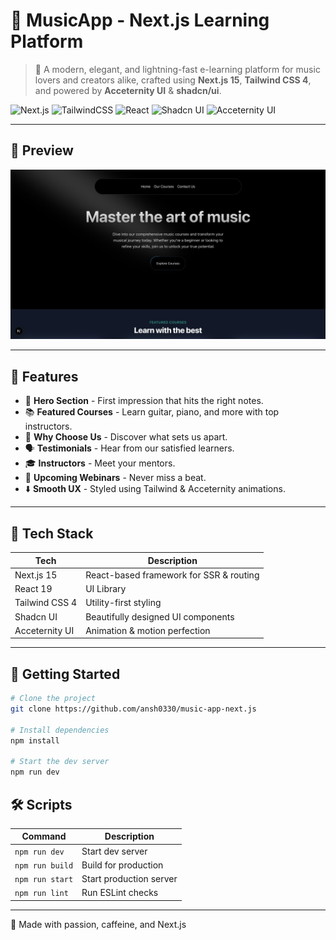 # 🎵 MusicApp - Next.js Learning Platform

> 🚀 A modern, elegant, and lightning-fast e-learning platform for music lovers and creators alike, crafted using **Next.js 15**, **Tailwind CSS 4**, and powered by **Acceternity UI** & **shadcn/ui**.

![Next.js](https://img.shields.io/badge/Next.js-000?logo=next.js&logoColor=white) ![TailwindCSS](https://img.shields.io/badge/Tailwind_CSS-38B2AC?logo=tailwind-css&logoColor=white) ![React](https://img.shields.io/badge/React-20232A?logo=react&logoColor=61DAFB) ![Shadcn UI](https://img.shields.io/badge/Shadcn_UI-ECECEC?logo=vercel&logoColor=black) ![Acceternity UI](https://img.shields.io/badge/Acceternity_UI-%2300d8ff?logo=magic&logoColor=white)

---

## 📸 Preview

![1751090988171](image/README/1751090988171.png)

---

## 🌟 Features

- 🎤 **Hero Section** - First impression that hits the right notes.
- 📚 **Featured Courses** - Learn guitar, piano, and more with top instructors.
- 🧠 **Why Choose Us** - Discover what sets us apart.
- 🗣️ **Testimonials** - Hear from our satisfied learners.
- 🎓 **Instructors** - Meet your mentors.
- 📅 **Upcoming Webinars** - Never miss a beat.
- ⬇️ **Smooth UX** - Styled using Tailwind & Acceternity animations.

---

## 📁 Tech Stack

| Tech           | Description                             |
| -------------- | --------------------------------------- |
| Next.js 15     | React-based framework for SSR & routing |
| React 19       | UI Library                              |
| Tailwind CSS 4 | Utility-first styling                   |
| Shadcn UI      | Beautifully designed UI components      |
| Acceternity UI | Animation & motion perfection           |

---

## 🚀 Getting Started

```bash
# Clone the project
git clone https://github.com/ansh0330/music-app-next.js

# Install dependencies
npm install

# Start the dev server
npm run dev
```

## 🛠 Scripts

| Command           | Description             |
| ----------------- | ----------------------- |
| `npm run dev`   | Start dev server        |
| `npm run build` | Build for production    |
| `npm run start` | Start production server |
| `npm run lint`  | Run ESLint checks       |

---

🖤 Made with passion, caffeine, and Next.js
